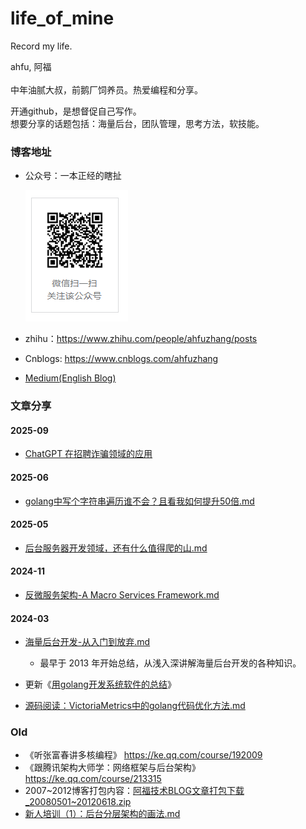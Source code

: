 # life_of_mine
Record my life.

ahfu, 阿福<br/>
<br/>中年油腻大叔，前鹅厂饲养员。热爱编程和分享。

开通github，是想督促自己写作。<br/>
想要分享的话题包括：海量后台，团队管理，思考方法，软技能。<br/>

### 博客地址

* 公众号：一本正经的瞎扯

    ![gongzhonghao](images/gongzhonghao.png)

* zhihu：https://www.zhihu.com/people/ahfuzhang/posts

* Cnblogs: https://www.cnblogs.com/ahfuzhang

* [Medium(English Blog)](https://medium.com/@ahfuzhang)


### 文章分享

#### 2025-09
* [ChatGPT 在招聘诈骗领域的应用](./writings/chatGPT%20%E5%9C%A8%E6%8B%9B%E8%81%98%E8%AF%88%E9%AA%97%E9%A2%86%E5%9F%9F%E7%9A%84%E5%BA%94%E7%94%A8/chatGPT%20%E5%9C%A8%E6%8B%9B%E8%81%98%E8%AF%88%E9%AA%97%E9%A2%86%E5%9F%9F%E7%9A%84%E5%BA%94%E7%94%A8.md)

#### 2025-06

* [golang中写个字符串遍历谁不会？且看我如何提升50倍.md](./writings/golang中写个字符串遍历谁不会？且看我如何提升50倍/golang中写个字符串遍历谁不会？且看我如何提升50倍.md)

#### 2025-05
* [后台服务器开发领域，还有什么值得爬的山.md](./writings/后台服务器开发领域，还有什么值得爬的山/后台服务器开发领域，还有什么值得爬的山.md)

#### 2024-11
* [反微服务架构-A Macro Services Framework.md](./writings/反微服务架构-A%20Macro%20Services%20Framework/反微服务架构-A%20Macro%20Services%20Framework.md)

#### 2024-03

* [海量后台开发-从入门到放弃.md](writings/%E6%B5%B7%E9%87%8F%E5%90%8E%E5%8F%B0%E5%BC%80%E5%8F%91%E4%BB%8E%E5%85%A5%E9%97%A8%E5%88%B0%E6%94%BE%E5%BC%83/%E6%B5%B7%E9%87%8F%E5%90%8E%E5%8F%B0%E5%BC%80%E5%8F%91-%E4%BB%8E%E5%85%A5%E9%97%A8%E5%88%B0%E6%94%BE%E5%BC%83.md)
  * 最早于 2013 年开始总结，从浅入深讲解海量后台开发的各种知识。

* 更新《[用golang开发系统软件的总结](./writings/用golang开发系统软件的总结/用golang开发系统软件的总结.md)》
* [源码阅读：VictoriaMetrics中的golang代码优化方法.md](./writings/源码阅读：VictoriaMetrics中的golang代码优化方法.md)


### Old

* 《听张富春讲多核编程》   https://ke.qq.com/course/192009
*  《跟腾讯架构大师学：网络框架与后台架构》   https://ke.qq.com/course/213315
* 2007~2012博客打包内容：[阿福技术BLOG文章打包下载_20080501~20120618.zip](wrtings/阿福技术BLOG文章打包下载_20080501~20120618.zip)
* [新人培训（1）：后台分层架构的画法.md](writings/新人培训（1）：后台分层架构的画法.md)

